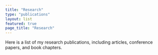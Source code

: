 ```yaml
---
title: "Research"
type: "publications"
layout: list
featured: true
page_title: "Research"
---
```


Here is a list of my research publications, including articles, conference papers, and book chapters.
